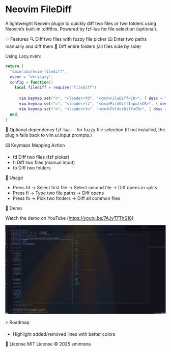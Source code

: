# Neovim FileDiff

A lightweight Neovim plugin to quickly diff two files or two folders using Neovim’s built-in :diffthis.
Powered by fzf-lua for file selection (optional).

✨ Features
🔍 Diff two files with fuzzy file picker
⌨️ Enter two paths manually and diff them
📂 Diff entire folders (all files side by side)

Using Lazy.nvim:

```lua
return {
  "sminrana/nvim-filediff",
  event = "VeryLazy", 
  config = function()
    local filediff = require("filediff")

      vim.keymap.set("n", "<leader>fd", "<cmd>FileDiff<CR>", { desc = "Diff two files" })
      vim.keymap.set("n", "<leader>fi", "<cmd>FileDiffInput<CR>", { desc = "Diff via input paths" })
      vim.keymap.set("n", "<leader>fo", "<cmd>FolderDiff<CR>", { desc = "Diff two folders" })
  end,
}
```

🔌 Optional dependency
fzf-lua — for fuzzy file selection
(If not installed, the plugin falls back to vim.ui.input prompts.)

⌨️ Keymaps Mapping Action

- <leader>fd Diff two files (fzf picker)
- <leader>fi Diff two files (manual input)
- <leader>fo Diff two folders

🚀 Usage

- Press <leader>fd → Select first file → Select second file → Diff opens in splits
- Press <leader>fi → Type two file paths → Diff opens
- Press <leader>fo → Pick two folders → Diff all common files

📸 Demo

Watch the demo on YouTube (https://youtu.be/7AJyT7ThS18)

![Watch the demo](demo.gif)

⚡ Roadmap

- Highlight added/removed lines with better colors

📝 License
MIT License © 2025 sminrana

